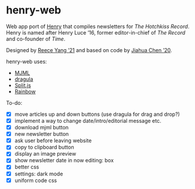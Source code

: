 # henry-web

Web app port of [Henry](https://github.com/TheHotchkissRecord/henry) that compiles newsletters for _The Hotchkiss Record_. Henry is named after Henry Luce ’16, former editor-in-chief of _The Record_ and co-founder of _Time_.

Designed by [Reece Yang ’21](https://github.com/reeceyang) and based on code by [Jiahua Chen ’20](https://github.com/jchen).

henry-web uses:
- [MJML](https://mjml.io/)
- [dragula](https://bevacqua.github.io/dragula/)
- [Split.js](https://split.js.org/)
- [Rainbow](https://craig.is/making/rainbows)

To-do:
- [x] move articles up and down buttons (use dragula for drag and drop?)
- [x] implement a way to change date/intro/editorial message etc.
- [x] download mjml button
- [x] new newsletter button
- [x] ask user before leaving website
- [x] copy to clipboard button
- [x] display an image preview
- [x] show newsletter date in now editing: box
- [x] better css
- [x] settings: dark mode
- [x] uniform code css

